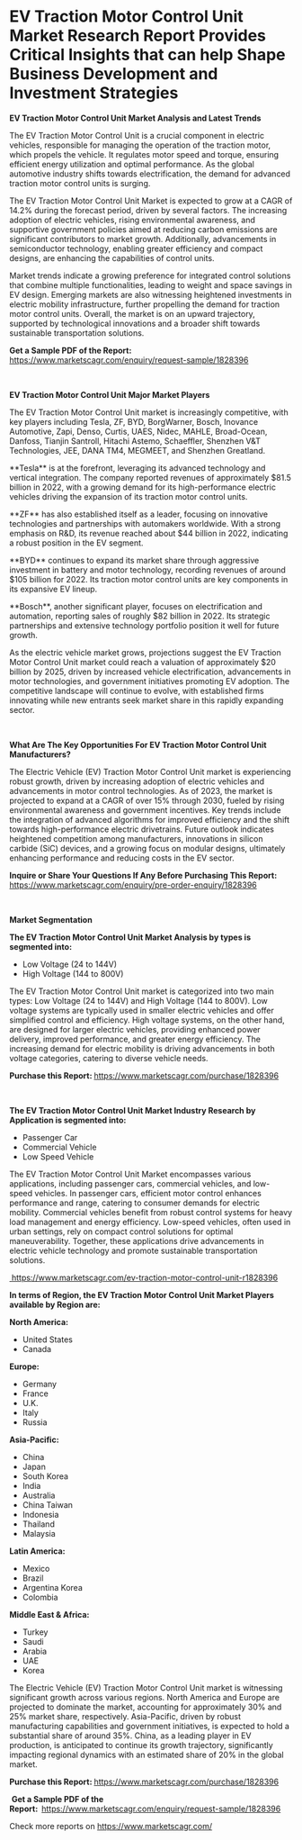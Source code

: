 <p><h1>EV Traction Motor Control Unit Market Research Report Provides Critical Insights that can help Shape Business Development and Investment Strategies</h1></p><p><strong>EV Traction Motor Control Unit Market Analysis and Latest Trends</strong></p>
<p><p>The EV Traction Motor Control Unit is a crucial component in electric vehicles, responsible for managing the operation of the traction motor, which propels the vehicle. It regulates motor speed and torque, ensuring efficient energy utilization and optimal performance. As the global automotive industry shifts towards electrification, the demand for advanced traction motor control units is surging.</p><p>The EV Traction Motor Control Unit Market is expected to grow at a CAGR of 14.2% during the forecast period, driven by several factors. The increasing adoption of electric vehicles, rising environmental awareness, and supportive government policies aimed at reducing carbon emissions are significant contributors to market growth. Additionally, advancements in semiconductor technology, enabling greater efficiency and compact designs, are enhancing the capabilities of control units.</p><p>Market trends indicate a growing preference for integrated control solutions that combine multiple functionalities, leading to weight and space savings in EV design. Emerging markets are also witnessing heightened investments in electric mobility infrastructure, further propelling the demand for traction motor control units. Overall, the market is on an upward trajectory, supported by technological innovations and a broader shift towards sustainable transportation solutions.</p></p>
<p><strong>Get a Sample PDF of the Report:&nbsp;</strong> <a href="https://www.marketscagr.com/enquiry/request-sample/1828396?utm_campaign=3510&utm_medium=2&utm_source=Github&utm_content=ia&utm_term=31032025&utm_id=ev-traction-motor-control-unit">https://www.marketscagr.com/enquiry/request-sample/1828396</a></p>
<p>&nbsp;</p>
<p><strong>EV Traction Motor Control Unit Major Market Players</strong></p>
<p><p>The EV Traction Motor Control Unit market is increasingly competitive, with key players including Tesla, ZF, BYD, BorgWarner, Bosch, Inovance Automotive, Zapi, Denso, Curtis, UAES, Nidec, MAHLE, Broad-Ocean, Danfoss, Tianjin Santroll, Hitachi Astemo, Schaeffler, Shenzhen V&T Technologies, JEE, DANA TM4, MEGMEET, and Shenzhen Greatland.</p><p>**Tesla** is at the forefront, leveraging its advanced technology and vertical integration. The company reported revenues of approximately $81.5 billion in 2022, with a growing demand for its high-performance electric vehicles driving the expansion of its traction motor control units.</p><p>**ZF** has also established itself as a leader, focusing on innovative technologies and partnerships with automakers worldwide. With a strong emphasis on R&D, its revenue reached about $44 billion in 2022, indicating a robust position in the EV segment.</p><p>**BYD** continues to expand its market share through aggressive investment in battery and motor technology, recording revenues of around $105 billion for 2022. Its traction motor control units are key components in its expansive EV lineup.</p><p>**Bosch**, another significant player, focuses on electrification and automation, reporting sales of roughly $82 billion in 2022. Its strategic partnerships and extensive technology portfolio position it well for future growth.</p><p>As the electric vehicle market grows, projections suggest the EV Traction Motor Control Unit market could reach a valuation of approximately $20 billion by 2025, driven by increased vehicle electrification, advancements in motor technologies, and government initiatives promoting EV adoption. The competitive landscape will continue to evolve, with established firms innovating while new entrants seek market share in this rapidly expanding sector.</p></p>
<p>&nbsp;</p>
<p><strong>What Are The Key Opportunities For EV Traction Motor Control Unit Manufacturers?</strong></p>
<p><p>The Electric Vehicle (EV) Traction Motor Control Unit market is experiencing robust growth, driven by increasing adoption of electric vehicles and advancements in motor control technologies. As of 2023, the market is projected to expand at a CAGR of over 15% through 2030, fueled by rising environmental awareness and government incentives. Key trends include the integration of advanced algorithms for improved efficiency and the shift towards high-performance electric drivetrains. Future outlook indicates heightened competition among manufacturers, innovations in silicon carbide (SiC) devices, and a growing focus on modular designs, ultimately enhancing performance and reducing costs in the EV sector.</p></p>
<p><strong>Inquire or Share Your Questions If Any Before Purchasing This Report:</strong> <a href="https://www.marketscagr.com/enquiry/pre-order-enquiry/1828396?utm_campaign=3510&utm_medium=2&utm_source=Github&utm_content=ia&utm_term=31032025&utm_id=ev-traction-motor-control-unit">https://www.marketscagr.com/enquiry/pre-order-enquiry/1828396</a></p>
<p>&nbsp;</p>
<p><strong>Market Segmentation</strong></p>
<p><strong>The EV Traction Motor Control Unit Market Analysis by types is segmented into:</strong></p>
<p><ul><li>Low Voltage (24 to 144V)</li><li>High Voltage (144 to 800V)</li></ul></p>
<p><p>The EV Traction Motor Control Unit market is categorized into two main types: Low Voltage (24 to 144V) and High Voltage (144 to 800V). Low voltage systems are typically used in smaller electric vehicles and offer simplified control and efficiency. High voltage systems, on the other hand, are designed for larger electric vehicles, providing enhanced power delivery, improved performance, and greater energy efficiency. The increasing demand for electric mobility is driving advancements in both voltage categories, catering to diverse vehicle needs.</p></p>
<p><strong>Purchase this Report:&nbsp;</strong><a href="https://www.marketscagr.com/purchase/1828396?utm_campaign=3510&utm_medium=2&utm_source=Github&utm_content=ia&utm_term=31032025&utm_id=ev-traction-motor-control-unit">https://www.marketscagr.com/purchase/1828396</a></p>
<p>&nbsp;</p>
<p><strong>The EV Traction Motor Control Unit Market Industry Research by Application is segmented into:</strong></p>
<p><ul><li>Passenger Car</li><li>Commercial Vehicle</li><li>Low Speed Vehicle</li></ul></p>
<p><p>The EV Traction Motor Control Unit Market encompasses various applications, including passenger cars, commercial vehicles, and low-speed vehicles. In passenger cars, efficient motor control enhances performance and range, catering to consumer demands for electric mobility. Commercial vehicles benefit from robust control systems for heavy load management and energy efficiency. Low-speed vehicles, often used in urban settings, rely on compact control solutions for optimal maneuverability. Together, these applications drive advancements in electric vehicle technology and promote sustainable transportation solutions.</p></p>
<p><a href="https://www.marketscagr.com/ev-traction-motor-control-unit-r1828396?utm_campaign=3510&utm_medium=2&utm_source=Github&utm_content=ia&utm_term=31032025&utm_id=ev-traction-motor-control-unit">&nbsp;https://www.marketscagr.com/ev-traction-motor-control-unit-r1828396</a></p>
<p><strong>In terms of Region, the EV Traction Motor Control Unit Market Players available by Region are:</strong></p>
<p>
    <p> <strong> North America: </strong>
        <ul>
            <li>United States</li>
            <li>Canada</li>
        </ul>
        </p> 
    <p> <strong> Europe: </strong>
        <ul>
            <li>Germany</li>
            <li>France</li>
            <li>U.K.</li>
            <li>Italy</li>
            <li>Russia</li>
        </ul>
        </p> 
    <p> <strong> Asia-Pacific: </strong>
        <ul>
            <li>China</li>
            <li>Japan</li>
            <li>South Korea</li>
            <li>India</li>
            <li>Australia</li>
            <li>China Taiwan</li>
            <li>Indonesia</li>
            <li>Thailand</li>
            <li>Malaysia</li>
        </ul>
        </p> 
    <p> <strong> Latin America: </strong>
        <ul>
            <li>Mexico</li>
            <li>Brazil</li>
            <li>Argentina Korea</li>
            <li>Colombia</li>
        </ul>
        </p> 
    <p> <strong> Middle East & Africa: </strong>
        <ul>
            <li>Turkey</li>
            <li>Saudi</li>
            <li>Arabia</li>
            <li>UAE</li>
            <li>Korea</li>
        </ul>
    </p>
    </p>
<p><p>The Electric Vehicle (EV) Traction Motor Control Unit market is witnessing significant growth across various regions. North America and Europe are projected to dominate the market, accounting for approximately 30% and 25% market share, respectively. Asia-Pacific, driven by robust manufacturing capabilities and government initiatives, is expected to hold a substantial share of around 35%. China, as a leading player in EV production, is anticipated to continue its growth trajectory, significantly impacting regional dynamics with an estimated share of 20% in the global market.</p></p>
<p><strong>Purchase this Report: </strong><a href="https://www.marketscagr.com/purchase/1828396?utm_campaign=3510&utm_medium=2&utm_source=Github&utm_content=ia&utm_term=31032025&utm_id=ev-traction-motor-control-unit">https://www.marketscagr.com/purchase/1828396</a></p>
<p>&nbsp;<strong>Get a Sample PDF of the Report:&nbsp;&nbsp;</strong><a href="https://www.marketscagr.com/enquiry/request-sample/1828396?utm_campaign=3510&utm_medium=2&utm_source=Github&utm_content=ia&utm_term=31032025&utm_id=ev-traction-motor-control-unit">https://www.marketscagr.com/enquiry/request-sample/1828396</a></p>
<p><strong></strong></p>
<p>Check more reports on <a href="https://www.marketscagr.com/?utm_campaign=3510&utm_medium=2&utm_source=Github&utm_content=ia&utm_term=31032025&utm_id=ev-traction-motor-control-unit">https://www.marketscagr.com/</a></p>